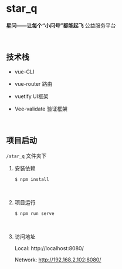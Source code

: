 # star_q

**星问——让每个“小问号”都能起飞** 公益服务平台

​	

## 技术栈
- vue-CLI

- vue-router  路由

- vuetify  UI框架

- Vee-validate  验证框架
  
  ​	

## 项目启动
`/star_q` 文件夹下

1. 安装依赖

    ```
    $ npm install
    ```

    ​	

2. 项目运行

    ```
    $ npm run serve
    ```

    ​	

3. 访问地址

    Local: http://localhost:8080/

    Network: http://192.168.2.102:8080/